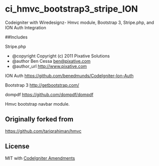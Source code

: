 ci_hmvc_bootstrap3_stripe_ION
=============================

Codeigniter with Wiredesignz- Hmvc module, Bootstrap 3, Stripe.php, and ION Auth Integration

##Includes

Stripe.php  
* @copyright   Copyright (c) 2011 Pixative Solutions
* @author      Ben Cessa <ben@pixative.com>
* @author_url  http://www.pixative.com

ION Auth
https://github.com/benedmunds/CodeIgniter-Ion-Auth

Bootstrap 3
http://getbootstrap.com/

dompdf
https://github.com/dompdf/dompdf

Hmvc bootstrap navbar module.


## Originally forked from

https://github.com/tariqrahiman/hmvc

## License

MIT with [CodeIgniter Amendments](http://codeigniter.com/user_guide/license.html)
